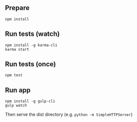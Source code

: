 Prepare
-------

    npm install

Run tests (watch)
-----------------

    npm install -g karma-cli
    karma start

Run tests (once)
----------------

    npm test

Run app
-------

    npm install -g gulp-cli
    gulp watch

Then serve the dist directory (e.g. `python -m SimpleHTTPServer`)

